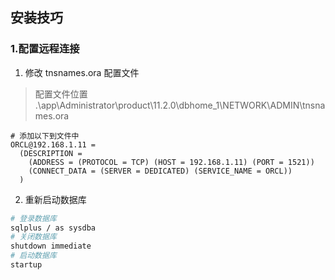 ## 安装技巧
### 1.配置远程连接
1. 修改 tnsnames.ora 配置文件
> 配置文件位置 .\app\Administrator\product\11.2.0\dbhome_1\NETWORK\ADMIN\tnsnames.ora
```
# 添加以下到文件中
ORCL@192.168.1.11 = 
  (DESCRIPTION = 
    (ADDRESS = (PROTOCOL = TCP) (HOST = 192.168.1.11) (PORT = 1521))
    (CONNECT_DATA = (SERVER = DEDICATED) (SERVICE_NAME = ORCL))
  )
```
2. 重新启动数据库
```bash
# 登录数据库
sqlplus / as sysdba
# 关闭数据库
shutdown immediate
# 启动数据库
startup
```
